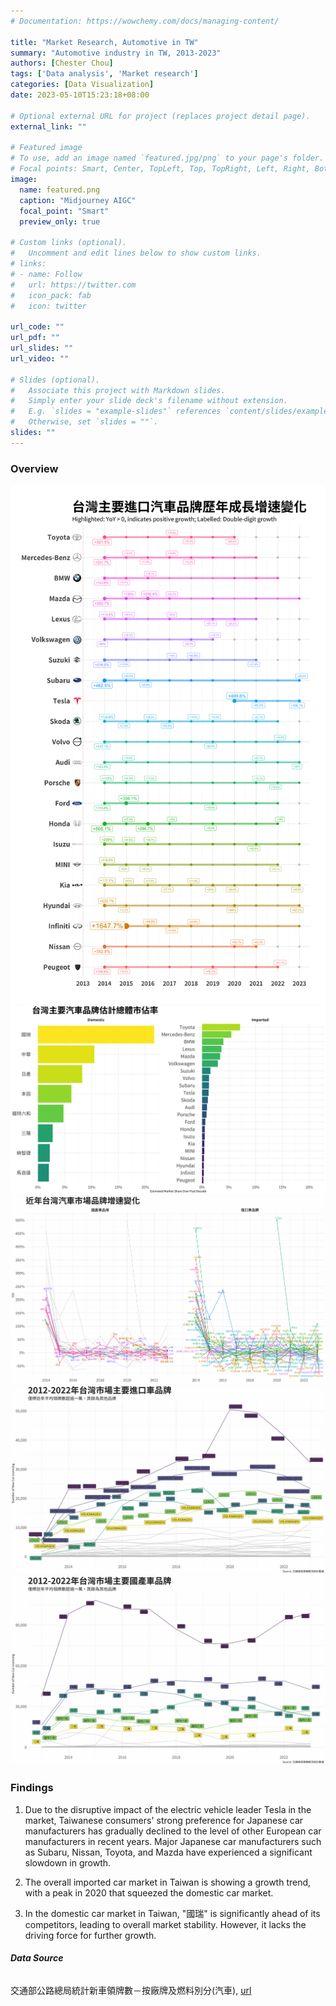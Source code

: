 ```yaml
---
# Documentation: https://wowchemy.com/docs/managing-content/

title: "Market Research, Automotive in TW"
summary: "Automotive industry in TW, 2013-2023"
authors: [Chester Chou]
tags: ['Data analysis', 'Market research']
categories: [Data Visualization]
date: 2023-05-10T15:23:18+08:00

# Optional external URL for project (replaces project detail page).
external_link: ""

# Featured image
# To use, add an image named `featured.jpg/png` to your page's folder.
# Focal points: Smart, Center, TopLeft, Top, TopRight, Left, Right, BottomLeft, Bottom, BottomRight.
image:
  name: featured.png
  caption: "Midjourney AIGC"
  focal_point: "Smart"
  preview_only: true

# Custom links (optional).
#   Uncomment and edit lines below to show custom links.
# links:
# - name: Follow
#   url: https://twitter.com
#   icon_pack: fab
#   icon: twitter

url_code: ""
url_pdf: ""
url_slides: ""
url_video: ""

# Slides (optional).
#   Associate this project with Markdown slides.
#   Simply enter your slide deck's filename without extension.
#   E.g. `slides = "example-slides"` references `content/slides/example-slides.md`.
#   Otherwise, set `slides = ""`.
slides: ""
---
```



### **Overview**

![](./image/CAR-1.png)
![](./image/_top30.png)
![](./image/yoy_year_wh.png)
![](./image/imported_year_wh.png)
![](./image/domestic_year_wh.png)

### **Findings**

1. Due to the disruptive impact of the electric vehicle leader Tesla in the market, Taiwanese consumers' strong preference for Japanese car manufacturers has gradually declined to the level of other European car manufacturers in recent years. Major Japanese car manufacturers such as Subaru, Nissan, Toyota, and Mazda have experienced a significant slowdown in growth.

2. The overall imported car market in Taiwan is showing a growth trend, with a peak in 2020 that squeezed the domestic car market.

3. In the domestic car market in Taiwan, "國瑞" is significantly ahead of its competitors, leading to overall market stability. However, it lacks the driving force for further growth.




###### **Data Source**

交通部公路總局統計新車領牌數－按廠牌及燃料別分(汽車), [url](https://stat.thb.gov.tw/hb01/webMain.aspx?sys=100&funid=11100)

